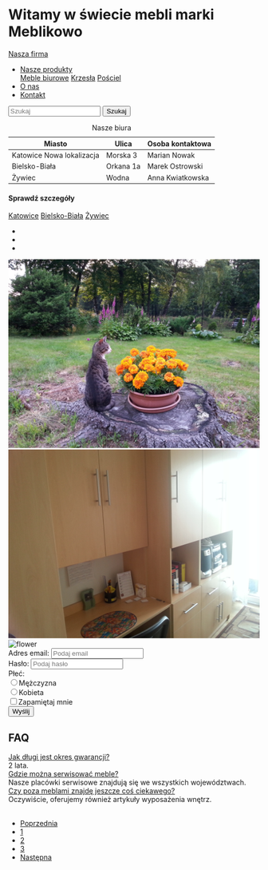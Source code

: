 <html lang="en" dir="ltr">
<head>
  <!-- Required meta tags -->
  <meta charset="utf-8">
  <meta name="viewport" content="width=device-width, initial-scale=1, shrink-to-fit=no">
  <!-- Bootstrap CSS -->
  <link rel="stylesheet" href="https://stackpath.bootstrapcdn.com/bootstrap/4.5.2/css/bootstrap.min.css" integrity="sha384-JcKb8q3iqJ61gNV9KGb8thSsNjpSL0n8PARn9HuZOnIxN0hoP+VmmDGMN5t9UJ0Z" crossorigin="anonymous">
  <link rel="stylesheet" type="text/css"
    href="css/style.css">
  <title>Exercise_2</title>
</head>
<body>
  <div class="container-fluid">
    <div class="jumbotron text-center m-0 p-5">
        <h1 class="text-uppercase font-weight-bold text-dark">Witamy w świecie mebli marki <span class="font-weight-bolder font-italic">Meblikowo</span></h1>
    </div>
    <!-- Navbar -->
    <div class="navbar-div sticky-top">
      <nav class="navbar d-flex navbar-expand bg-dark navbar-dark text-success font-weight-bold sticky-top">
        <a class="navbar-brand" href="#">Nasza firma</a>
        <!-- navbar-center is custom defined -->
        <ul class="navbar-nav navbar-center">
          <li class="nav-item dropdown">
            <a class="nav-link dropdown-toggle" href="#" id="navbardrop" data-toggle="dropdown">Nasze produkty</a>
            <div class="dropdown-menu">
              <a class="dropdown-item" href="#">Meble biurowe</a>
              <a class="dropdown-item" href="#">Krzesła</a>
              <a class="dropdown-item" href="#">Pościel</a>
            </div>
          </li>
          <li class="nav-item">
            <a class="nav-link" href="#">O nas</a>
          </li>
          <li class="nav-item">
            <a class="nav-link" href="#">Kontakt</a>
          </li>
        </ul>
        <!-- Searching buttons -->
        <div class="d-flex ml-auto">
          <form class="form-inline">
            <input class="form-control mr-sm-2" type="text" placeholder="Szukaj">
            <button class="btn btn-success" type="submit">Szukaj</button>
          </form>
        </div>
      </nav>
    </div>
    <!-- Main Content -->
    <div class="row d-flex justify-content-center">
      <div class="col-4">
        <!-- Table title -->
        <table class="table table-hover table-striped table-bordered">
          <caption>Nasze biura</caption>
          <thead>
            <tr class="bg-secondary text-white">
              <th>Miasto</th>
              <th>Ulica</th>
              <th>Osoba kontaktowa</th>
            </tr>
          </thead>
          <tbody>
            <tr>
              <td>Katowice <span class="badge badge-info">Nowa lokalizacja</span></td>
              <td>Morska 3</td>
              <td>Marian Nowak</td>
            </tr>
            <tr>
              <td>Bielsko-Biała</td>
              <td>Orkana 1a</td>
              <td>Marek Ostrowski</td>
            </tr>
            <tr>
              <td>Żywiec</td>
              <td>Wodna</td>
              <td>Anna Kwiatkowska</td>
            </tr>
          </tbody>
        </table>
        <div class="d-flex flex-wrap">
          <h4 class="d-flex justify-content-center text-secondary list-group-header">Sprawdź szczegóły</h4>
          <!-- <div class="d-flex break"></div> -->
          <div class="d-flex flex-grow-1 mt-2 list-group list-group-horizontal">
            <a href="#" class="list-group-item list-group-item-action">Katowice</a>
            <a href="#" class="list-group-item list-group-item-action">Bielsko-Biała</a>
            <a href="#" class="list-group-item list-group-item-action">Żywiec</a>
          </div>
        </div>
      </div>
      <div class="col-4">
        <div id="demo" class="carousel slide pt-3" data-ride="carousel">
          <!-- Indicators -->
          <ul class="carousel-indicators">
            <li data-target="#demo" data-slide-to="0" class="active"></li>
            <li data-target="#demo" data-slide-to="1"></li>
            <li data-target="#demo" data-slide-to="2"></li>
          </ul>
          <!-- The slideshow -->
          <div class="carousel-inner">
            <div class="carousel-item active">
              <img src="HTML_ex_2/images/cat.jpg" alt="cat">
            </div>
            <div class="carousel-item">
              <img src="HTML_ex_2/images/cupboard.jpg" alt="cupboard">
            </div>
            <div class="carousel-item">
              <img src="HTML_ex_2/images/flower.jpg" alt="flower">
            </div>
          </div>
          <!-- Left and right controls -->
          <a class="carousel-control-prev" href="#demo" data-slide="prev">
            <span class="carousel-control-prev-icon"></span>
          </a>
          <a class="carousel-control-next" href="#demo" data-slide="next">
            <span class="carousel-control-next-icon"></span>
          </a>
        </div>
      </div>
      <div class="col-4">
        <!-- Form for user -->
        <form class="mt-3 p-3 w-75 border rounded">
         <div class="form-group">
           <label for="email">Adres email:</label>
           <input type="email" class="form-control" placeholder="Podaj email" id="email">
         </div>
         <div class="form-group">
           <label for="pwd">Hasło:</label>
           <input type="password" class="form-control" placeholder="Podaj hasło" id="pwd">
         </div>
         <!-- Radio buttons -->
         <div class="sex-choice">
           <label for="sex">Płeć:</label>
           <div class="form-check">
             <label class="form-check-label" id="sex">
               <input type="radio" class="form-check-input" name="optradio">Mężczyzna
             </label>
           </div>
           <div class="form-check">
             <label class="form-check-label" id="sex">
               <input type="radio" class="form-check-input" name="optradio">Kobieta
             </label>
           </div>
         </div>
         <div class="form-group form-check pt-3">
           <label class="form-check-label">
             <input class="form-check-input" type="checkbox">Zapamiętaj mnie
           </label>
         </div>
         <button type="submit" class="btn btn-primary">Wyślij</button>
        </form>
      </div>
    </div>
    <div class="row d-flex justify-content-center">
      <div class="col">
        <h2 class="m-3"><span class="badge badge-primary">FAQ</span></h2>
        <div id="accordion">
         <div class="card">
           <div class="card-header">
             <a class="collapsed card-link" data-toggle="collapse" href="#collapseOne">
               Jak długi jest okres gwarancji?
             </a>
           </div>
           <div id="collapseOne" class="collapse show" data-parent="#accordion">
             <div class="card-body">
               2 lata.
             </div>
           </div>
         </div>
         <div class="card">
           <div class="card-header">
             <a class="collapsed card-link" data-toggle="collapse" href="#collapseTwo">
               Gdzie można serwisować meble?
             </a>
           </div>
           <div id="collapseTwo" class="collapse" data-parent="#accordion">
             <div class="card-body">
               Nasze placówki serwisowe znajdują się we wszystkich województwach.
             </div>
           </div>
         </div>
         <div class="card">
           <div class="card-header">
             <a class="collapsed card-link" data-toggle="collapse" href="#collapseThree">
               Czy poza meblami znajdę jeszcze coś ciekawego?
             </a>
           </div>
           <div id="collapseThree" class="collapse" data-parent="#accordion">
             <div class="card-body">
               Oczywiście, oferujemy również artykuły wyposażenia wnętrz.
             </div>
           </div>
         </div>
        </div>
      </div>
    </div>
    <br>
    <ul class="pagination justify-content-center">
      <li class="page-item"><a class="page-link" href="#">Poprzednia</a></li>
      <li class="page-item active"><a class="page-link" href="#">1</a></li>
      <li class="page-item disabled"><a class="page-link" href="#">2</a></li>
      <li class="page-item disabled"><a class="page-link" href="#">3</a></li>
      <li class="page-item"><a class="page-link" href="#">Następna</a></li>
    </ul>
  </div>
  <!-- Optional JavaScript -->
  <!-- jQuery first, then Popper.js, then Bootstrap JS -->
  <script src="https://code.jquery.com/jquery-3.5.1.slim.min.js" integrity="sha384-DfXdz2htPH0lsSSs5nCTpuj/zy4C+OGpamoFVy38MVBnE+IbbVYUew+OrCXaRkfj" crossorigin="anonymous"></script>
  <script src="https://cdn.jsdelivr.net/npm/popper.js@1.16.1/dist/umd/popper.min.js" integrity="sha384-9/reFTGAW83EW2RDu2S0VKaIzap3H66lZH81PoYlFhbGU+6BZp6G7niu735Sk7lN" crossorigin="anonymous"></script>
  <script src="https://stackpath.bootstrapcdn.com/bootstrap/4.5.2/js/bootstrap.min.js" integrity="sha384-B4gt1jrGC7Jh4AgTPSdUtOBvfO8shuf57BaghqFfPlYxofvL8/KUEfYiJOMMV+rV" crossorigin="anonymous"></script>
</body>
</html>
